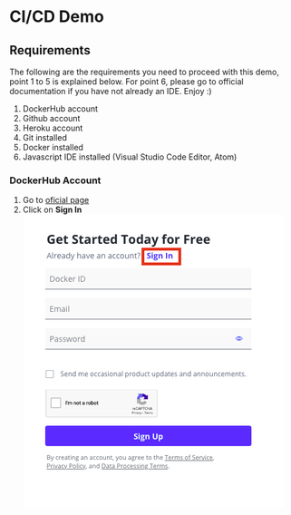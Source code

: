 # CI/CD Demo

## Requirements

The following are the requirements you need to proceed with this demo, point 1 to 5 is explained below. For point 6, please go to official documentation if you have not already an IDE. Enjoy :)

1. DockerHub account
2. Github account
3. Heroku account
4. Git installed
5. Docker installed
6. Javascript IDE installed (Visual Studio Code Editor, Atom)

### DockerHub Account

1. Go to [oficial page](https://hub.docker.com/)
2. Click on **Sign In**
   ![](./images/001.png)
